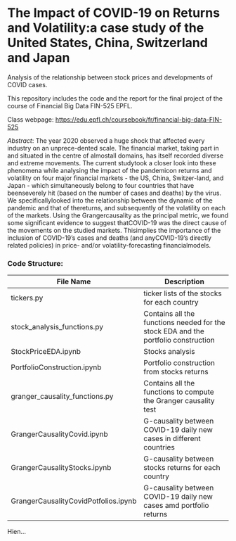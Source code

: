 # The Impact of COVID-19 on Returns and Volatility:a case study of the United States, China, Switzerland and Japan


Analysis of the relationship between stock prices and developments of COVID cases.

This repository includes the code and the report for the final project of the course of Financial Big Data FIN-525 EPFL.

Class webpage: https://edu.epfl.ch/coursebook/fr/financial-big-data-FIN-525

_Abstract_: The year 2020 observed a huge shock that affected every industry on an unprece-dented scale. The financial market, taking part in and situated in the centre of almostall domains, has itself recorded diverse and extreme movements. The current studytook a closer look into these phenomena while analysing the impact of the pandemicon returns and volatility on four major financial markets - the US, China, Switzer-land, and Japan - which simultaneously belong to four countries that have beenseverely hit (based on the number of cases and deaths) by the virus. We specificallylooked into the relationship between the dynamic of the pandemic and that of thereturns, and subsequently of the volatility on each of the markets. Using the Grangercausality as the principal metric, we found some significant evidence to suggest thatCOVID-19 was the direct cause of the movements on the studied markets.  Thisimplies the importance of the inclusion of COVID-19’s cases and deaths (and anyCOVID-19’s directly related policies) in price- and/or volatility-forecasting financialmodels.


### Code Structure:
| File Name | Description |
| --- | --- |
| tickers.py | ticker lists of the stocks for each country |
| stock_analysis_functions.py | Contains all the functions needed for the stock EDA and the portfolio construction |
| StockPriceEDA.ipynb | Stocks analysis |
| PortfolioConstruction.ipynb | Portfolio construction from stocks returns |
| granger_causality_functions.py  | Contains all the functions to compute the Granger causality test |
| GrangerCausalityCovid.ipynb  | G-causality between COVID-19 daily new cases in different countries  |
| GrangerCausalityStocks.ipynb  | G-causality between stocks returns for each country  |
| GrangerCausalityCovidPotfolios.ipynb  | G-causality between COVID-19 daily new cases amd portfolio returns|

Hien...  
